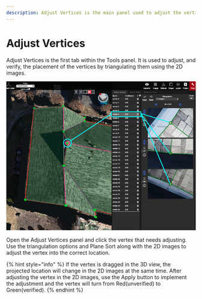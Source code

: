 ```yaml
---
description: Adjust Vertices is the main panel used to adjust the vertices.
---
```


# Adjust Vertices

Adjust Vertices is the first tab within the Tools panel. It is used to adjust, and verify, the placement of the vertices by triangulating them using the 2D images.

![](../../.gitbook/assets/adj-vert.png)

Open the Adjust Vertices panel and click the vertex that needs adjusting. Use the triangulation options and Plane Sort along with the 2D images to adjust the vertex into the correct location. 

{% hint style="info" %}
If the vertex is dragged in the 3D view, the projected location will change in the 2D images at the same time. After adjusting the vertex in the 2D images, use the Apply button to implement the adjustment and the vertex will turn from Red\(unverified\) to Green\(verified\).
{% endhint %}

